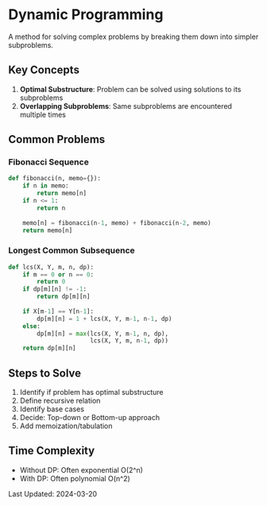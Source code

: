 # Dynamic Programming

A method for solving complex problems by breaking them down into simpler subproblems.

## Key Concepts
1. **Optimal Substructure**: Problem can be solved using solutions to its subproblems
2. **Overlapping Subproblems**: Same subproblems are encountered multiple times

## Common Problems

### Fibonacci Sequence
```python
def fibonacci(n, memo={}):
    if n in memo:
        return memo[n]
    if n <= 1:
        return n
    
    memo[n] = fibonacci(n-1, memo) + fibonacci(n-2, memo)
    return memo[n]
```

### Longest Common Subsequence
```python
def lcs(X, Y, m, n, dp):
    if m == 0 or n == 0:
        return 0
    if dp[m][n] != -1:
        return dp[m][n]
    
    if X[m-1] == Y[n-1]:
        dp[m][n] = 1 + lcs(X, Y, m-1, n-1, dp)
    else:
        dp[m][n] = max(lcs(X, Y, m-1, n, dp),
                       lcs(X, Y, m, n-1, dp))
    return dp[m][n]
```

## Steps to Solve
1. Identify if problem has optimal substructure
2. Define recursive relation
3. Identify base cases
4. Decide: Top-down or Bottom-up approach
5. Add memoization/tabulation

## Time Complexity
- Without DP: Often exponential O(2^n)
- With DP: Often polynomial O(n^2)

Last Updated: 2024-03-20 